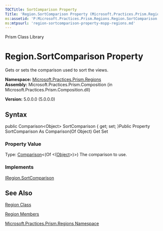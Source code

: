 ```yaml
---
TOCTitle: SortComparison Property
Title: 'Region.SortComparison Property (Microsoft.Practices.Prism.Regions)'
ms:assetid: 'P:Microsoft.Practices.Prism.Regions.Region.SortComparison'
ms:mtpsurl: 'region-sortcomparison-property-mspp-regions.md'
---
```


Prism Class Library

Region.SortComparison Property
==================================

Gets or sets the comparison used to sort the views.

**Namespace:** [Microsoft.Practices.Prism.Regions](https://msdn.microsoft.com/library/microsoft.practices.prism.regions)
**Assembly:** Microsoft.Practices.Prism.Composition (in Microsoft.Practices.Prism.Composition.dll)

**Version:** 5.0.0.0 (5.0.0.0)

## Syntax


public Comparison&lt;Object&gt; SortComparison { get; set; }Public Property SortComparison As Comparison(Of Object) Get Set
### Property Value

Type: [Comparison](http://msdn.microsoft.com/en-us/library/tfakywbh)&lt;(Of &lt;([Object](http://msdn.microsoft.com/en-us/library/e5kfa45b)&gt;)&gt;)
The comparison to use.
### Implements

[IRegion.SortComparison](https://msdn.microsoft.com/library/microsoft.practices.prism.regions.iregion.sortcomparison)

See Also
--------


[Region Class](https://msdn.microsoft.com/library/microsoft.practices.prism.regions.region)

[Region Members](https://msdn.microsoft.com/allmembers.t:microsoft.practices.prism.regions.region)

[Microsoft.Practices.Prism.Regions Namespace](https://msdn.microsoft.com/library/microsoft.practices.prism.regions)

